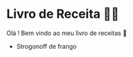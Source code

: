 # Livro de Receita :man_cook:

Olá ! Bem vindo ao meu livro de receitas :wave:

- Strogonoff de frango
